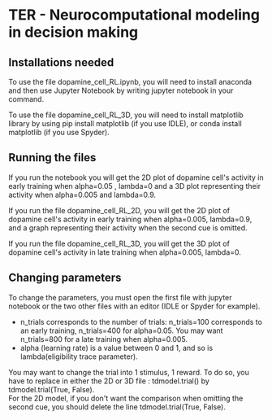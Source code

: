 TER - Neurocomputational modeling in decision making
==


Installations needed
-
To use the file dopamine_cell_RL.ipynb, you will need to install anaconda
and then use Jupyter Notebook by writing jupyter notebook in your command.

To use the file dopamine_cell_RL_3D, you will need to install matplotlib
library by using pip install matplotlib (if you use IDLE),
or conda install matplotlib (if you use Spyder).  

Running the files
-
If you run the notebook you will get the 2D plot of dopamine cell's
activity in early training when alpha=0.05 , lambda=0 and a 3D plot
representing their activity when alpha=0.005 and lambda=0.9.  

If you run the file dopamine_cell_RL_2D, you will get the 2D plot
of dopamine cell's activity in early training when alpha=0.005, lambda=0.9,
and a graph representing their activity when the second cue is omitted.  

If you run the file dopamine_cell_RL_3D, you will get the 3D plot of 
dopamine cell's activity in late training when alpha=0.005, lambda=0.  
  
Changing parameters
-
To change the parameters, you must open the first file with jupyter
notebook or the two other files with an editor (IDLE or Spyder for example).  

- n_trials corresponds to the number of trials: n_trials=100 corresponds to
an early training, n_trials=400 for alpha=0.05. You may want n_trials=800
for a late training when alpha=0.005.  
- alpha (learning rate) is a value between 0 and 1, and so is 
lambda(eligibility trace parameter).  

You may want to change the trial into 1 stimulus, 1 reward. To do so, you
have to replace in either the 2D or 3D file : tdmodel.trial() by
tdmodel.trial(True, False).  
For the 2D model, if you don't want the comparison when omitting the second
cue, you should delete the line tdmodel.trial(True, False).